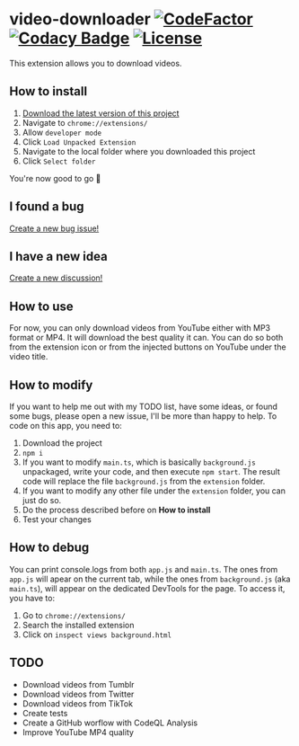 # video-downloader [![CodeFactor](https://www.codefactor.io/repository/github/likefurnis/video-downloader/badge/main)](https://www.codefactor.io/repository/github/likefurnis/video-downloader/overview/main) [![Codacy Badge](https://app.codacy.com/project/badge/Grade/076f10402ea745a9905938c8c40364e5)](https://www.codacy.com/gh/likefurnis/video-downloader/dashboard?utm_source=github.com&amp;utm_medium=referral&amp;utm_content=likefurnis/video-downloader&amp;utm_campaign=Badge_Grade) [![License](https://img.shields.io/github/license/likefurnis/video-downloader)](https://img.shields.io/github/license/likefurnis/video-downloader)
This extension allows you to download videos.

## How to install
1. [Download the latest version of this project](https://github.com/likefurnis/yt-dw/releases/latest)
1. Navigate to `chrome://extensions/`
2. Allow `developer mode`
3. Click `Load Unpacked Extension`
4. Navigate to the local folder where you downloaded this project
5. Click `Select folder`

You're now good to go 🎉

## I found a bug
[Create a new bug issue!](https://github.com/likefurnis/video-downloader/issues/new)

## I have a new idea
[Create a new discussion!](https://github.com/likefurnis/video-downloader/discussions/categories/ideas)

## How to use
For now, you can only download videos from YouTube either with MP3 format or MP4. It will download the best quality it can.
You can do so both from the extension icon or from the injected buttons on YouTube under the video title.

## How to modify
If you want to help me out with my TODO list, have some ideas, or found some bugs, please open a new issue, I'll be more than happy to help.
To code on this app, you need to:
1. Download the project
2. `npm i`
3. If you want to modify `main.ts`, which is basically `background.js` unpackaged, write your code, and then execute `npm start`. The result code will replace the file `background.js` from the `extension` folder.
4. If you want to modify any other file under the `extension` folder, you can just do so.
5. Do the process described before on **How to install**
6. Test your changes

## How to debug
You can print console.logs from both `app.js` and `main.ts`. The ones from `app.js` will apear on the current tab, while the ones from `background.js` (aka `main.ts`), will appear on the dedicated DevTools for the page. To access it, you have to:
1. Go to `chrome://extensions/`
2. Search the installed extension
3. Click on `inspect views background.html`

## TODO
- Download videos from Tumblr
- Download videos from Twitter
- Download videos from TikTok
- Create tests
- Create a GitHub worflow with CodeQL Analysis
- Improve YouTube MP4 quality
